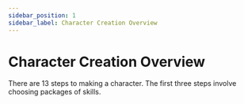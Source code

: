 ```yaml
---
sidebar_position: 1
sidebar_label: Character Creation Overview
---
```


# Character Creation Overview

There are 13 steps to making a character.  The first three steps involve choosing packages of skills.